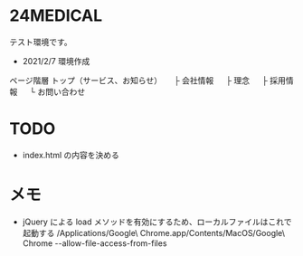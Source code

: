 # 24MEDICAL

テスト環境です。

- 2021/2/7 環境作成

ページ階層
トップ（サービス、お知らせ）
　 ├ 会社情報
　 ├ 理念
　 ├ 採用情報
　 └ お問い合わせ

# TODO

- index.html の内容を決める

# メモ

- jQuery による load メソッドを有効にするため、ローカルファイルはこれで起動する
  /Applications/Google\ Chrome.app/Contents/MacOS/Google\ Chrome --allow-file-access-from-files

